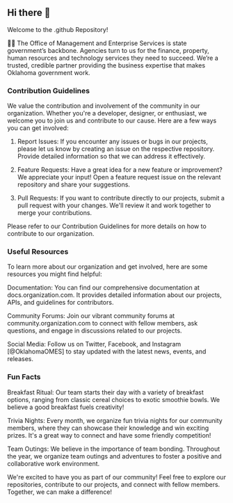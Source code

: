 ## Hi there 👋
Welcome to the .github Repository!

🙋‍♀️ The Office of Management and Enterprise Services is state government’s backbone. Agencies turn to us for the finance, property, human resources and technology services they need to succeed. We’re a trusted, credible partner providing the business expertise that makes Oklahoma government work.

### Contribution Guidelines
We value the contribution and involvement of the community in our organization. Whether you're a developer, designer, or enthusiast, we welcome you to join us and contribute to our cause. Here are a few ways you can get involved:

1. Report Issues: If you encounter any issues or bugs in our projects, please let us know by creating an issue on the respective repository. Provide detailed information so that we can address it effectively.

2. Feature Requests: Have a great idea for a new feature or improvement? We appreciate your input! Open a feature request issue on the relevant repository and share your suggestions.

3. Pull Requests: If you want to contribute directly to our projects, submit a pull request with your changes. We'll review it and work together to merge your contributions.

Please refer to our Contribution Guidelines for more details on how to contribute to our organization.

### Useful Resources
To learn more about our organization and get involved, here are some resources you might find helpful:

 Documentation: You can find our comprehensive documentation at docs.organization.com. It provides detailed information about our projects, APIs, and guidelines for contributors.

 Community Forums: Join our vibrant community forums at community.organization.com to connect with fellow members, ask questions, and engage in discussions related to our projects.

 Social Media: Follow us on Twitter, Facebook, and Instagram [@OklahomaOMES] to stay updated with the latest news, events, and releases.

### Fun Facts
Breakfast Ritual: Our team starts their day with a variety of breakfast options, ranging from classic cereal choices to exotic smoothie bowls. We believe a good breakfast fuels creativity!

Trivia Nights: Every month, we organize fun trivia nights for our community members, where they can showcase their knowledge and win exciting prizes. It's a great way to connect and have some friendly competition!

Team Outings: We believe in the importance of team bonding. Throughout the year, we organize team outings and adventures to foster a positive and collaborative work environment.

We're excited to have you as part of our community! Feel free to explore our repositories, contribute to our projects, and connect with fellow members. Together, we can make a difference!


